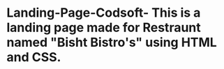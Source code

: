 # Landing-Page-Codsoft- This is a landing page made for Restraunt named "Bisht Bistro's" using HTML and CSS.
